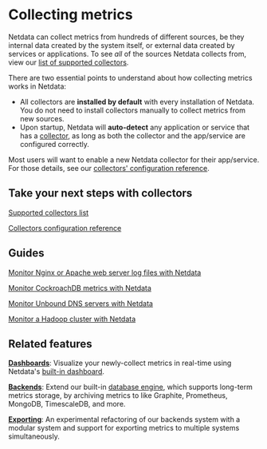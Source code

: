<!--
title: "Collecting metrics"
custom_edit_url: https://github.com/netdata/netdata/edit/master/collectors/README.md
-->

# Collecting metrics

Netdata can collect metrics from hundreds of different sources, be they internal data created by the system itself, or
external data created by services or applications. To see _all_ of the sources Netdata collects from, view our [list of
supported collectors](/collectors/COLLECTORS.md).

There are two essential points to understand about how collecting metrics works in Netdata:

-   All collectors are **installed by default** with every installation of Netdata. You do not need to install
    collectors manually to collect metrics from new sources.
-   Upon startup, Netdata will **auto-detect** any application or service that has a
    [collector](/collectors/COLLECTORS.md), as long as both the collector and the app/service are configured correctly.

Most users will want to enable a new Netdata collector for their app/service. For those details, see
our [collectors' configuration reference](/collectors/REFERENCE.md).

## Take your next steps with collectors

[Supported collectors list](/collectors/COLLECTORS.md)

[Collectors configuration reference](/collectors/REFERENCE.md)

## Guides

[Monitor Nginx or Apache web server log files with Netdata](/docs/guides/collect-apache-nginx-web-logs.md)

[Monitor CockroachDB metrics with Netdata](/docs/guides/monitor-cockroachdb.md)

[Monitor Unbound DNS servers with Netdata](/docs/guides/collect-unbound-metrics.md)

[Monitor a Hadoop cluster with Netdata](/docs/guides/monitor-hadoop-cluster.md)

## Related features

**[Dashboards](/web/README.md)**: Visualize your newly-collect metrics in real-time using Netdata's [built-in
dashboard](/web/gui/README.md). 

**[Backends](/backends/README.md)**: Extend our built-in [database engine](/database/engine/README.md), which supports
long-term metrics storage, by archiving metrics to like Graphite, Prometheus, MongoDB, TimescaleDB, and more.

**[Exporting](/exporting/README.md)**: An experimental refactoring of our backends system with a modular system and
support for exporting metrics to multiple systems simultaneously.



